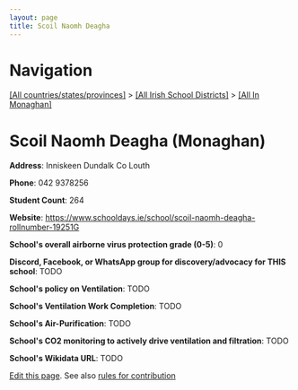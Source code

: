 ```yaml
---
layout: page
title: Scoil Naomh Deagha
---
```

# Navigation

[[All countries/states/provinces]](../../..) > [[All Irish School Districts]](../..) > [[All In Monaghan]](..)

# Scoil Naomh Deagha (Monaghan)

**Address**: Inniskeen Dundalk Co Louth

**Phone**: 042 9378256

**Student Count**: 264

**Website**: <https://www.schooldays.ie/school/scoil-naomh-deagha-rollnumber-19251G>

**School's overall airborne virus protection grade (0-5)**: 0

**Discord, Facebook, or WhatsApp group for discovery/advocacy for THIS school**: TODO

**School's policy on Ventilation**: TODO

**School's Ventilation Work Completion**: TODO

**School's Air-Purification**: TODO

**School's CO2 monitoring to actively drive ventilation and filtration**: TODO

**School's Wikidata URL**: TODO


[Edit this page](https://github.com/ventilate-schools/Ireland/edit/main/./Monaghan/Scoil_Naomh_Deagha.md). See also [rules for contribution](../../../contribution-rules/)